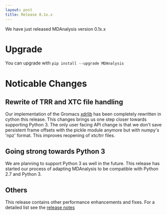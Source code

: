 ```yaml
---
layout: post
title: Release 0.1x.x
---
```


We have just released MDAnalysis version 0.1x.x

# Upgrade

You can upgrade with `pip install --upgrade MDAnalysis`

# Noticable Changes

## Rewrite of TRR and XTC file handling

Our implementation of the Gromacs
[xdrlib](http://www.gromacs.org/Developer_Zone/Programming_Guide/XTC_Library)
has been completely rewritten in cython this release. This changes brings us one
step closer towards supporting Python 3. The only user facing API change is that
we don't save persistent frame offsets with the pickle module anymore but
with numpy's 'npz' format. This improves reopening of xtc/trr files.

## Going strong towards Python 3

We are planning to support Python 3 as well in the future. This release has
started our process of adapting MDAnalysis to be compatible with Python 2.7 and
Python 3.

## Others

This release contains other performance enhancements and fixes. For a detailed
list see the [release notes]()
